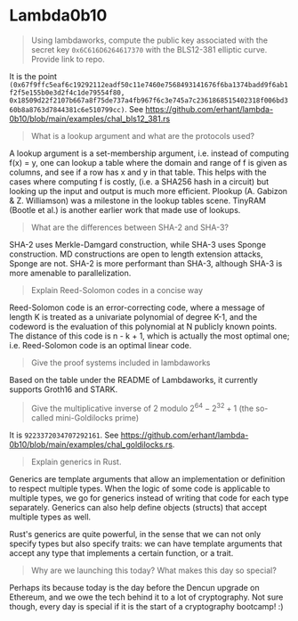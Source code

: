 # Lambda0b10

> Using lambdaworks, compute the public key associated with the secret key `0x6C616D6264617370` with the BLS12-381 elliptic curve. Provide link to repo.

It is the point `(0x67f9ffc5eaf6c19292112eadf50c11e7460e7568493141676f6ba1374badd9f6ab1f2f5e155b0e3d2f4c1de79554f80, 0x18509d22f2107b667a8f75de737a4fb967f6c3e745a7c2361868515402318f006bd360b8a8763d7844381c6e510799cc)`. See <https://github.com/erhant/lambda-0b10/blob/main/examples/chal_bls12_381.rs>

> What is a lookup argument and what are the protocols used?

A lookup argument is a set-membership argument, i.e. instead of computing f(x) = y, one can lookup a table where the domain and range of f is given as columns, and see if a row has x and y in that table. This helps with the cases where computing f is costly, (i.e. a SHA256 hash in a circuit) but looking up the input and output is much more efficient. Plookup (A. Gabizon & Z. Williamson) was a milestone in the lookup tables scene. TinyRAM (Bootle et al.) is another earlier work that made use of lookups.

> What are the differences between SHA-2 and SHA-3?

SHA-2 uses Merkle-Damgard construction, while SHA-3 uses Sponge construction. MD constructions are open to length extension attacks, Sponge are not. SHA-2 is more performant than SHA-3, although SHA-3 is more amenable to parallelization.

> Explain Reed-Solomon codes in a concise way

Reed-Solomon code is an error-correcting code, where a message of length K is treated as a univariate polynomial of degree K-1, and the codeword is the evaluation of this polynomial at N publicly known points. The distance of this code is n - k + 1, which is actually the most optimal one; i.e. Reed-Solomon code is an optimal linear code.

> Give the proof systems included in lambdaworks

Based on the table under the README of Lambdaworks, it currently supports Groth16 and STARK.

> Give the multiplicative inverse of 2 modulo $2^{64} - 2^{32} + 1$ (the so-called mini-Goldilocks prime)

It is `9223372034707292161`. See <https://github.com/erhant/lambda-0b10/blob/main/examples/chal_goldilocks.rs>.

> Explain generics in Rust.

Generics are template arguments that allow an implementation or definition to respect multiple types. When the logic of some code is applicable to multiple types, we go for generics instead of writing that code for each type separately. Generics can also help define objects (structs) that accept multiple types as well.

Rust's generics are quite powerful, in the sense that we can not only specify types but also specify traits: we can have template arguments that accept any type that implements a certain function, or a trait.

> Why are we launching this today? What makes this day so special?

Perhaps its because today is the day before the Dencun upgrade on Ethereum, and we owe the tech behind it to a lot of cryptography. Not sure though, every day is special if it is the start of a cryptography bootcamp! :)
